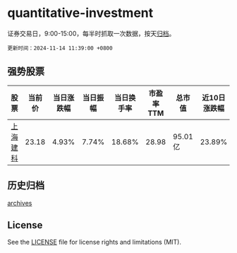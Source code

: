 # quantitative-investment

证券交易日，9:00-15:00，每半时抓取一次数据，按天[归档](archives)。

`更新时间：2024-11-14 11:39:00 +0800`

## 强势股票

|股票|当前价|当日涨跌幅|当日振幅|当日换手率|市盈率TTM|总市值|近10日涨跌幅|
|----|----|----|----|----|----|----|----|
|[上海建科](https://xueqiu.com/S/SH603153)|23.18|4.93%|7.74%|18.68%|28.98|95.01亿|23.89%|

## 历史归档

[archives](archives)

## License

See the [LICENSE](LICENSE) file for license rights and limitations (MIT).